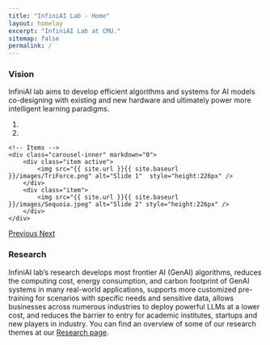 ```yaml
---
title: "InfiniAI Lab - Home"
layout: homelay
excerpt: "InfiniAI Lab at CMU."
sitemap: false
permalink: /
---
```


### Vision
InfiniAI lab aims to develop efficient algorithms and systems for AI models co-designing with existing and new hardware and ultimately power more intelligent learning paradigms.

<div markdown="0" id="carousel" class="carousel slide" data-ride="carousel" data-interval="4000" data-pause="hover" >
    <!-- Menu -->
    <ol class="carousel-indicators">
        <li data-target="#carousel" data-slide-to="0" class="active"></li>
        <li data-target="#carousel" data-slide-to="1"></li>
    </ol>

    <!-- Items -->
    <div class="carousel-inner" markdown="0">
        <div class="item active">
            <img src="{{ site.url }}{{ site.baseurl }}/images/TriForce.png" alt="Slide 1"  style="height:226px" />
        </div>
        <div class="item">
            <img src="{{ site.url }}{{ site.baseurl }}/images/Sequoia.jpeg" alt="Slide 2" style="height:226px" />
        </div>
    </div>
  <a class="left carousel-control" href="#carousel" role="button" data-slide="prev">
    <span class="glyphicon glyphicon-chevron-left" aria-hidden="true"></span>
    <span class="sr-only">Previous</span>
  </a>
  <a class="right carousel-control" href="#carousel" role="button" data-slide="next">
    <span class="glyphicon glyphicon-chevron-right" aria-hidden="true"></span>
    <span class="sr-only">Next</span>
  </a>
</div>

### Research
InfiniAI lab’s research develops most frontier AI (GenAI) algorithms, reduces the computing cost, energy consumption, and carbon footprint of GenAI systems in many real-world applications, supports more customized pre-training for scenarios with specific needs and sensitive data, allows businesses across numerous industries to deploy powerful LLMs at a lower cost, and reduces the barrier to entry for academic institutes, startups and new players in industry. You can find an overview of some of our research themes at our [Research page](research).



<!-- 
<figure class="fourth">
  <img src="{{ site.url }}{{ site.baseurl }}/images/logopic/Logo_Leiden.jpg" style="width: 210px">
  <img src="{{ site.url }}{{ site.baseurl }}/images/logopic/Logo_Nanofront.jpg" style="width: 110px">
  <img src="{{ site.url }}{{ site.baseurl }}/images/logopic/Logo_NWO.jpg" style="width: 120px">
  <img src="{{ site.url }}{{ site.baseurl }}/images/logopic/Logo_ERC.jpg" style="width: 110px">
</figure> -->

